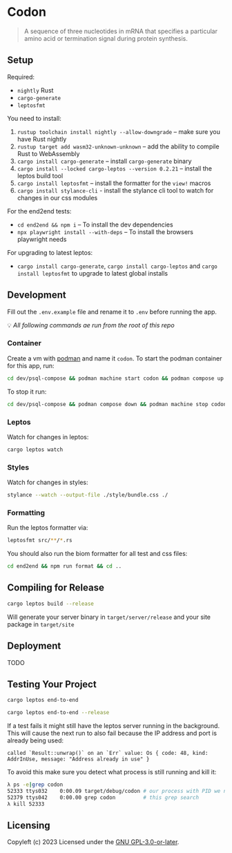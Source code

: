 # Codon
> A sequence of three nucleotides in mRNA that specifies a particular amino acid
> or termination signal during protein synthesis.

## Setup
Required:
- `nightly` Rust
- `cargo-generate`
- `leptosfmt`

You need to install:
1. `rustup toolchain install nightly --allow-downgrade` – make sure you have Rust nightly
2. `rustup target add wasm32-unknown-unknown` – add the ability to compile Rust to WebAssembly
3. `cargo install cargo-generate` – install `cargo-generate` binary
4. `cargo install --locked cargo-leptos --version 0.2.21` – install the leptos build tool
5. `cargo install leptosfmt` – install the formatter for the `view!` macros
6. `cargo install stylance-cli` - install the stylance cli tool to watch for changes in our css modules

For the end2end tests:
- `cd end2end && npm i` – To install the dev dependencies
- `npx playwright install --with-deps` – To install the browsers playwright needs

For upgrading to latest leptos:
- `cargo install cargo-generate`, `cargo install cargo-leptos` and `cargo install leptosfmt` to upgrade to latest global installs

## Development
Fill out the `.env.example` file and rename it to `.env` before running the app.

💡  _All following commands ae run from the root of this repo_

### Container
Create a vm with [podman](https://podman.io) and name it `codon`.
To start the podman container for this app, run:
```sh
cd dev/psql-compose && podman machine start codon && podman compose up -d && cd ../..
```
To stop it run:
```sh
cd dev/psql-compose && podman compose down && podman machine stop codon && cd ../..
```

### Leptos
Watch for changes in leptos:
```sh
cargo leptos watch
```

### Styles
Watch for changes in styles:
```sh
stylance --watch --output-file ./style/bundle.css ./
```

### Formatting
Run the leptos formatter via:
```sh
leptosfmt src/**/*.rs
```
You should also run the biom formatter for all test and css files:
```sh
cd end2end && npm run format && cd ..
```

## Compiling for Release
```sh
cargo leptos build --release
```
Will generate your server binary in `target/server/release` and your site
package in `target/site`

## Deployment
TODO

## Testing Your Project
```sh
cargo leptos end-to-end
```

```sh
cargo leptos end-to-end --release
```

If a test fails it might still have the leptos server running in the background.
This will cause the next run to also fail because the IP address and port is already being used:
```
called `Result::unwrap()` on an `Err` value: Os { code: 48, kind: AddrInUse, message: "Address already in use" }
```
To avoid this make sure you detect what process is still running and kill it:
```sh
λ ps -e|grep codon
52333 ttys032    0:00.09 target/debug/codon # our process with PID we need to kill
52379 ttys042    0:00.00 grep codon         # this grep search
λ kill 52333
```

## Licensing
Copyleft (c) 2023
Licensed under the [GNU GPL-3.0-or-later](https://github.com/dominikwilkowski/codon/blob/main/LICENSE).
